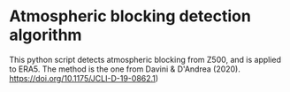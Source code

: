 # Atmospheric blocking detection algorithm
This python script detects atmospheric blocking from Z500, and is applied to ERA5. The method is the one from Davini & D'Andrea (2020). https://doi.org/10.1175/JCLI-D-19-0862.1)
